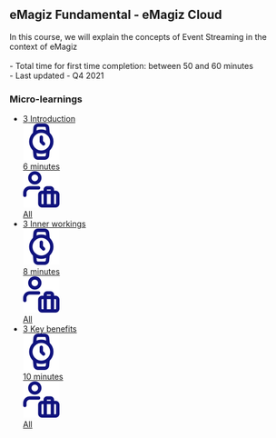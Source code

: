 <div class="ez-academy">
	<div class="ez-academy__body">
		<main class="master">
	<h2 class="title">eMagiz Fundamental - eMagiz Cloud</h2>
    <p>
       In this course, we will explain the concepts of Event Streaming in the context of eMagiz
        </br></br>
        - Total time for first time completion: between 50 and 60 minutes
        </br>
        - Last updated - Q4 2021
    </p>
    <h3 class="title">Micro-learnings</h3>
    <ul class="strip-container">
          <li class="strip">
            <a href="../../docs/fundamental/fundamental-event-streaming-introduction" class="strip__link">
            <label for="" class="strip__label">
                <span>3</span>
                Introduction
            </label>
            <div class="strip__attribute">
                <img class="strip__attribute-icon strip__attribute-icon--duration" src="../../img/microlearning/academy_index/icon-duration32.svg"/>
                <div class="strip__attribute-label">6 minutes</div>
            </div>
            <div class="strip__attribute">
                <img class="strip__attribute-icon strip__attribute-icon--roles" src="../../img/microlearning/academy_index/icon-roles32.svg"/>
                <div class="strip__attribute-label">All</div>
            </div>
        </a>
        </li>
		<li class="strip">
            <a href="../../docs/fundamental/fundamental-event-streaming-architecture" class="strip__link">
				<label for="" class="strip__label">
					<span>3</span>
					Inner workings
				</label>
				<div class="strip__attribute">
					<img class="strip__attribute-icon strip__attribute-icon--duration" src="../../img/microlearning/academy_index/icon-duration32.svg"/>
					<div class="strip__attribute-label">8 minutes</div>
				</div>
				<div class="strip__attribute">
					<img class="strip__attribute-icon strip__attribute-icon--roles" src="../../img/microlearning/academy_index/icon-roles32.svg"/>
					<div class="strip__attribute-label">All</div>
				</div>
			</a>
        </li>
		<li class="strip">
            <a href="../../docs/fundamental/fundamental-event-streaming-ilm-phases" class="strip__link">
				<label for="" class="strip__label">
					<span>3</span>
					Key benefits
				</label>
				<div class="strip__attribute">
					<img class="strip__attribute-icon strip__attribute-icon--duration" src="../../img/microlearning/academy_index/icon-duration32.svg"/>
					<div class="strip__attribute-label">10 minutes</div>
				</div>
				<div class="strip__attribute">
					<img class="strip__attribute-icon strip__attribute-icon--roles" src="../../img/microlearning/academy_index/icon-roles32.svg"/>
					<div class="strip__attribute-label">All</div>
				</div>
			</a>
        </li>
    </ul>
    </main>
    </div>
</div>